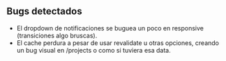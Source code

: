 ## Bugs detectados

- El dropdown de notificaciones se buguea un poco en responsive (transiciones algo bruscas).
- El cache perdura a pesar de usar revalidate u otras opciones, creando un bug visual en /projects o <ProjectForm> como si tuviera esa data.
